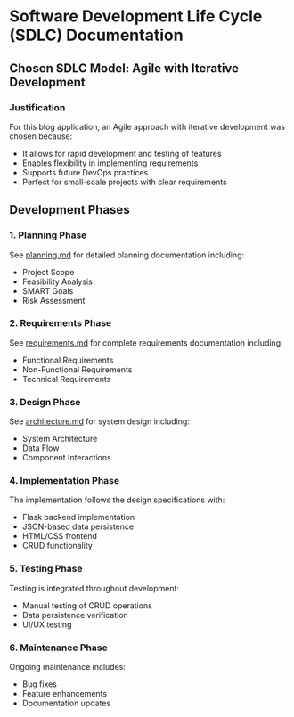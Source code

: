 # Software Development Life Cycle (SDLC) Documentation

## Chosen SDLC Model: Agile with Iterative Development

### Justification
For this blog application, an Agile approach with iterative development was chosen because:
- It allows for rapid development and testing of features
- Enables flexibility in implementing requirements
- Supports future DevOps practices
- Perfect for small-scale projects with clear requirements

## Development Phases

### 1. Planning Phase
See [planning.md](planning.md) for detailed planning documentation including:
- Project Scope
- Feasibility Analysis
- SMART Goals
- Risk Assessment

### 2. Requirements Phase
See [requirements.md](requirements.md) for complete requirements documentation including:
- Functional Requirements
- Non-Functional Requirements
- Technical Requirements

### 3. Design Phase
See [architecture.md](architecture.md) for system design including:
- System Architecture
- Data Flow
- Component Interactions

### 4. Implementation Phase
The implementation follows the design specifications with:
- Flask backend implementation
- JSON-based data persistence
- HTML/CSS frontend
- CRUD functionality

### 5. Testing Phase
Testing is integrated throughout development:
- Manual testing of CRUD operations
- Data persistence verification
- UI/UX testing

### 6. Maintenance Phase
Ongoing maintenance includes:
- Bug fixes
- Feature enhancements
- Documentation updates
